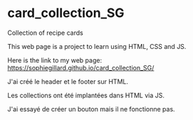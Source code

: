 # card_collection_SG
Collection of recipe cards

This web page is a project to learn using HTML, CSS and JS. 

Here is the link to my web page: https://sophiegillard.github.io/card_collection_SG/



J'ai créé le header et le footer sur HTML. 

Les collections ont été implantées dans HTML via JS. 

J'ai essayé de créer un bouton mais il ne fonctionne pas.